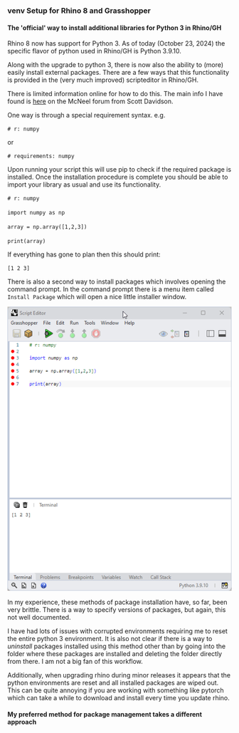 ### venv Setup for Rhino 8 and Grasshopper

#### The 'official' way to install additional libraries for Python 3 in Rhino/GH

Rhino 8 now has support for Python 3. As of today (October 23, 2024) the specific flavor of python used in Rhino/GH is Python 3.9.10. 

Along with the upgrade to python 3, there is now also the ability to (more) easily install external packages. There are a few ways that this functionality is provided in the (very much improved) scripteditor in Rhino/GH. 

There is limited information online for how to do this. The main info I have found is [here](https://discourse.mcneel.com/t/new-python-editor-venv/165673/18) on the McNeel forum from Scott Davidson.

One way is through a special requirement syntax. e.g.

```
# r: numpy
```
or 
```
# requirements: numpy
```

Upon running your script this will use pip to check if the required package is installed. Once the installation procedure is complete you should be able to import your library as usual and use its functionality.

```
# r: numpy

import numpy as np

array = np.array([1,2,3])

print(array)
```
If everything has gone to plan then this should print:

```
[1 2 3]
```

There is also a second way to install packages which involves opening the command prompt. In the command prompt there is a menu item called `Install Package` which will open a nice little installer window. 

![install_pkg](ref/install_packages.gif)

In my experience, these methods of package installation have, so far, been very brittle. There is a way to specify versions of packages, but again, this not well documented.

I have had lots of issues with corrupted environments requiring me to reset the entire python 3 environment. It is also not clear if there is a way to *uninstall* packages installed using this method other than by going into the folder where these packages are installed and deleting the folder directly from there. I am not a big fan of this workflow.

Additionally, when upgrading rhino during minor releases it appears that the python environments are reset and all installed packages are wiped out. This can be quite annoying if you are working with something like pytorch which can take a while to download and install every time you update rhino. 

#### My preferred method for package management takes a different approach


